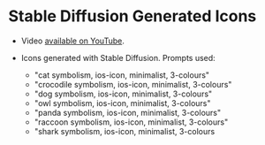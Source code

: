 # Stable Diffusion Generated Icons

- Video [available on YouTube]().

- Icons generated with Stable Diffusion. Prompts used:

    - "cat symbolism, ios-icon, minimalist, 3-colours"
    - "crocodile symbolism, ios-icon, minimalist, 3-colours"
    - "dog symbolism, ios-icon, minimalist, 3-colours"
    - "owl symbolism, ios-icon, minimalist, 3-colours"
    - "panda symbolism, ios-icon, minimalist, 3-colours"
    - "raccoon symbolism, ios-icon, minimalist, 3-colours"
    - "shark symbolism, ios-icon, minimalist, 3-colours